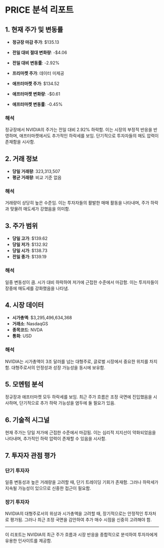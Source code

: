 # PRICE 분석 리포트

## 1. 현재 주가 및 변동률

- **정규장 마감 주가**: $135.13
- **전일 대비 절대 변화량**: -$4.06
- **전일 대비 변동률**: -2.92%

- **프리마켓 주가**: 데이터 미제공
- **애프터마켓 주가**: $134.52
- **애프터마켓 변화량**: -$0.61
- **애프터마켓 변동률**: -0.45%

### 해석
정규장에서 NVIDIA의 주가는 전일 대비 2.92% 하락함. 이는 시장의 부정적 반응을 반영하며, 애프터마켓에서도 추가적인 하락세를 보임. 단기적으로 투자자들의 매도 압력이 존재함을 시사함.

## 2. 거래 정보

- **당일 거래량**: 323,313,507
- **평균 거래량**: 비교 기준 없음

### 해석
거래량이 상당히 높은 수준임. 이는 투자자들의 활발한 매매 활동을 나타내며, 주가 하락과 맞물려 매도세가 강했음을 의미함.

## 3. 주가 범위

- **당일 고가**: $139.62
- **당일 저가**: $132.92
- **당일 시가**: $138.73
- **전일 종가**: $139.19

### 해석
일중 변동성이 큼. 시가 대비 하락하여 저가에 근접한 수준에서 마감함. 이는 투자자들이 장중에 매도세를 강화했음을 나타냄.

## 4. 시장 데이터

- **시가총액**: $3,295,496,634,368
- **거래소**: NasdaqGS
- **종목코드**: NVDA
- **통화**: USD

### 해석
NVIDIA는 시가총액이 3조 달러를 넘는 대형주로, 글로벌 시장에서 중요한 위치를 차지함. 대형주로서의 안정성과 성장 가능성을 동시에 보유함.

## 5. 모멘텀 분석

정규장과 애프터마켓 모두 하락세를 보임. 최근 주가 흐름은 조정 국면에 진입했음을 시사하며, 단기적으로 추가 하락 가능성을 염두에 둘 필요가 있음.

## 6. 기술적 시그널

현재 주가는 당일 저가에 근접한 수준에서 마감됨. 이는 심리적 지지선이 약화되었음을 나타내며, 추가적인 하락 압력이 존재할 수 있음을 시사함.

## 7. 투자자 관점 평가

### 단기 투자자
일중 변동성과 높은 거래량을 고려할 때, 단기 트레이딩 기회가 존재함. 그러나 하락세가 지속될 가능성이 있으므로 신중한 접근이 필요함.

### 장기 투자자
NVIDIA의 대형주로서의 위상과 시가총액을 고려할 때, 장기적으로는 안정적인 투자처로 평가됨. 그러나 최근 조정 국면을 감안하여 추가 매수 시점을 신중히 고려해야 함.

---

이 리포트는 NVIDIA의 최근 주가 흐름과 시장 반응을 종합적으로 분석하여 투자자에게 유용한 인사이트를 제공함.